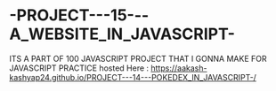 # -PROJECT---15---A_WEBSITE_IN_JAVASCRIPT-
ITS A PART OF 100 JAVASCRIPT PROJECT THAT I GONNA MAKE FOR JAVASCRIPT PRACTICE hosted Here : https://aakash-kashyap24.github.io/PROJECT---14---POKEDEX_IN_JAVASCRIPT-/
